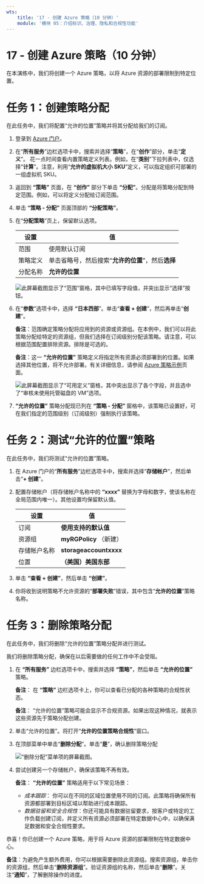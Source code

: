 ```yaml
---
wts:
    title: '17 - 创建 Azure 策略（10 分钟）'
    module: '模块 05：介绍标识、治理、隐私和合规性功能'
---
```

# 17 - 创建 Azure 策略（10 分钟）

在本演练中，我们将创建一个 Azure 策略，以将 Azure 资源的部署限制到特定位置。

# 任务 1：创建策略分配 

在此任务中，我们将配置“允许的位置”策略并将其分配给我们的订阅。 

1. 登录到 [Azure 门户](https://portal.azure.com)。

2. 在“**所有服务**”边栏选项卡中，搜索并选择“**策略**”，在“**创作**”部分，单击“**定义**”。  花一点时间查看内置策略定义列表。例如，在“**类别**”下拉列表中，仅选择“**计算**”。注意，利用“**允许的虚拟机大小 SKU**”定义，可以指定组织可部署的一组虚拟机 SKU。

3. 返回到 **“策略”** 页面，在 **“创作”** 部分下单击 **“分配”**。分配是将策略分配到特定范围。例如，可以将定义分配给订阅范围。 

4. 单击 **“策略 - 分配”** 页面顶部的 **“分配策略”**。

5. 在“**分配策略**”页上，保留默认选项。

      | 设置 | 值 | 
    | --- | --- |
    | 范围| 使用默认订阅|
    | 策略定义 | 单击省略号，然后搜索“**允许的位置**”，然后**选择** |
    | 分配名称 | **允许的位置** |
    
    ![此屏幕截图显示了“范围”窗格，其中已填写字段值，并突出显示“选择”按钮。 ](../images/1402.png)
6. 在“**参数**”选项卡中，选择 **“日本西部**”。单击“**查看 + 创建**”，然后再单击“**创建**”。

    **备注**：范围确定策略分配将应用到的资源或资源组。在本例中，我们可以将此策略分配给特定的资源组，但我们选择在订阅级别分配该策略。请注意，可以根据范围配置排除资源。排除是可选的。

    **备注**：这一 **“允许的位置”** 策略定义将指定所有资源必须部署到的位置。如果选择其他位置，将不允许部署。有关详细信息，请参阅 [Azure 策略示例](https://docs.microsoft.com/zh-cn/azure/governance/policy/samples/index)页面。

   ![此屏幕截图显示了“可用定义”窗格，其中突出显示了各个字段，并且选中了“审核未使用托管磁盘的 VM”选项。](../images/1403.png)

9. **“允许的位置”** 策略分配现已列在 **“策略 - 分配”** 窗格中，该策略已设置好，可在我们指定的范围级别（订阅级别）强制执行该策略。

# 任务 2：测试“允许的位置”策略

在此任务中，我们将测试“允许的位置”策略。 

1. 在 Azure 门户的“**所有服务**”边栏选项卡中，搜索并选择“**存储帐户**”，然后单击“**+ 创建**”。

2. 配置存储帐户（将存储帐户名称中的 **“xxxx”** 替换为字母和数字，使该名称在全局范围内唯一）。其他设置均保留默认值。 

    | 设置 | 值 | 
    | --- | --- |
    | 订阅 | **使用支持的默认值** |
    | 资源组 | **myRGPolicy** （新建） |
    | 存储帐户名称 | **storageaccountxxxx** |
    | 位置 | **（美国）美国东部** |

3. 单击 **“查看 + 创建”**，然后单击 **“创建”**。 

4. 你将收到说明策略不允许资源的“**部署失败**”错误，其中包含“**允许的位置**”策略名称。

# 任务 3：删除策略分配

在此任务中，我们将删除“允许的位置”策略分配并进行测试。 

我们将删除策略分配，确保在以后需要做的任何工作中不会受阻。

1. 在 **“所有服务”** 边栏选项卡中，搜索并选择 **“策略”**，然后单击 **“允许的位置”** 策略。

    **备注**： 在 **“策略”** 边栏选项卡上，你可以查看已分配的各种策略的合规性状态。

    **备注**： “允许的位置”策略可能会显示不合规资源。如果出现这种情况，就表示这些资源先于策略分配创建。
 
2. 单击“允许的位置”。将打开“**允许的位置策略合规性**”窗口。

3. 在顶部菜单中单击“**删除分配**”。单击“**是**”，确认删除策略分配

   ![“删除分配”菜单项的屏幕截图。](../images/1407.png)

4. 尝试创建另一个存储帐户，确保该策略不再有效。

    **备注**： **“允许的位置”** 策略适用于以下常见场景： 
    - *成本跟踪*： 你可以在不同的区域位置使用不同的订阅。此策略将确保所有资源都部署到目标区域以帮助进行成本跟踪。 
    - *数据驻留和安全合规性*：你还可能具有数据驻留要求，按客户或特定的工作负载创建订阅，并定义所有资源必须部署在特定数据中心中，以确保满足数据和安全合规性要求。

恭喜！你已创建一个 Azure 策略，用于将 Azure 资源的部署限制在特定数据中心。

**备注**：为避免产生额外费用，你可以根据需要删除此资源组。搜索资源组，单击你的资源组，然后单击“**删除资源组**”。验证资源组的名称，然后单击“**删除**”。关注“**通知**”，了解删除操作的进度。

